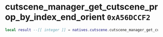 # cutscene_manager_get_cutscene_prop_by_index_end_orient `0xA56DCCF2`

```lua
local result --[[ integer ]] = natives.cutscene.cutscene_manager_get_cutscene_prop_by_index_end_orient(_unk0 --[[ integer ]], _unk1 --[[ integer ]], _unk2 --[[ integer ]])
```